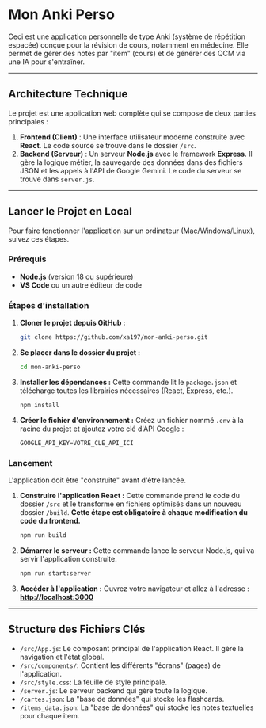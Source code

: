 # Mon Anki Perso

Ceci est une application personnelle de type Anki (système de répétition espacée) conçue pour la révision de cours, notamment en médecine. Elle permet de gérer des notes par "item" (cours) et de générer des QCM via une IA pour s'entraîner.

---

## Architecture Technique

Le projet est une application web complète qui se compose de deux parties principales :

1.  **Frontend (Client)** : Une interface utilisateur moderne construite avec **React**. Le code source se trouve dans le dossier `/src`.
2.  **Backend (Serveur)** : Un serveur **Node.js** avec le framework **Express**. Il gère la logique métier, la sauvegarde des données dans des fichiers JSON et les appels à l'API de Google Gemini. Le code du serveur se trouve dans `server.js`.

---

## Lancer le Projet en Local

Pour faire fonctionner l'application sur un ordinateur (Mac/Windows/Linux), suivez ces étapes.

### Prérequis

*   **Node.js** (version 18 ou supérieure)
*   **VS Code** ou un autre éditeur de code

### Étapes d'installation

1.  **Cloner le projet depuis GitHub :**
    ```bash
    git clone https://github.com/xa197/mon-anki-perso.git
    ```

2.  **Se placer dans le dossier du projet :**
    ```bash
    cd mon-anki-perso
    ```

3.  **Installer les dépendances :**
    Cette commande lit le `package.json` et télécharge toutes les librairies nécessaires (React, Express, etc.).
    ```bash
    npm install
    ```

4.  **Créer le fichier d'environnement :**
    Créez un fichier nommé `.env` à la racine du projet et ajoutez votre clé d'API Google :
    ```
    GOOGLE_API_KEY=VOTRE_CLE_API_ICI
    ```

### Lancement

L'application doit être "construite" avant d'être lancée.

1.  **Construire l'application React :**
    Cette commande prend le code du dossier `/src` et le transforme en fichiers optimisés dans un nouveau dossier `/build`. **Cette étape est obligatoire à chaque modification du code du frontend.**
    ```bash
    npm run build
    ```

2.  **Démarrer le serveur :**
    Cette commande lance le serveur Node.js, qui va servir l'application construite.
    ```bash
    npm run start:server
    ```

3.  **Accéder à l'application :**
    Ouvrez votre navigateur et allez à l'adresse : **[http://localhost:3000](http://localhost:3000)**

---

## Structure des Fichiers Clés

*   `/src/App.js`: Le composant principal de l'application React. Il gère la navigation et l'état global.
*   `/src/components/`: Contient les différents "écrans" (pages) de l'application.
*   `/src/style.css`: La feuille de style principale.
*   `/server.js`: Le serveur backend qui gère toute la logique.
*   `/cartes.json`: La "base de données" qui stocke les flashcards.
*   `/items_data.json`: La "base de données" qui stocke les notes textuelles pour chaque item.